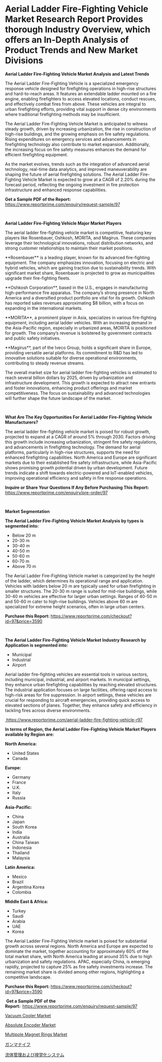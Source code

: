 <p><h1>Aerial Ladder Fire-Fighting Vehicle Market Research Report Provides thorough Industry Overview, which offers an In-Depth Analysis of Product Trends and New Market Divisions</h1></p><p><strong>Aerial Ladder Fire-Fighting Vehicle Market Analysis and Latest Trends</strong></p>
<p><p>The Aerial Ladder Fire-Fighting Vehicle is a specialized emergency response vehicle designed for firefighting operations in high-rise structures and hard-to-reach areas. It features an extendable ladder mounted on a fire engine, enabling firefighters to access elevated locations, conduct rescues, and effectively combat fires from above. These vehicles are integral to urban firefighting efforts, providing vital support in dense city environments where traditional firefighting methods may be insufficient.</p><p>The Aerial Ladder Fire-Fighting Vehicle Market is anticipated to witness steady growth, driven by increasing urbanization, the rise in construction of high-rise buildings, and the growing emphasis on fire safety regulations. Rising expenditures on emergency services and advancements in firefighting technology also contribute to market expansion. Additionally, the increasing focus on fire safety measures enhances the demand for efficient firefighting equipment.</p><p>As the market evolves, trends such as the integration of advanced aerial technology, real-time data analytics, and improved maneuverability are shaping the future of aerial firefighting solutions. The Aerial Ladder Fire-Fighting Vehicle Market is expected to grow at a CAGR of 2.20% during the forecast period, reflecting the ongoing investment in fire protection infrastructure and enhanced response capabilities.</p></p>
<p><strong>Get a Sample PDF of the Report:&nbsp;</strong> <a href="https://www.reportprime.com/enquiry/request-sample/97">https://www.reportprime.com/enquiry/request-sample/97</a></p>
<p>&nbsp;</p>
<p><strong>Aerial Ladder Fire-Fighting Vehicle Major Market Players</strong></p>
<p><p>The aerial ladder fire-fighting vehicle market is competitive, featuring key players like Rosenbauer, Oshkosh, MORITA, and Magirus. These companies leverage their technological innovations, robust distribution networks, and strong customer relationships to maintain their market positions.</p><p>**Rosenbauer** is a leading player, known for its advanced fire-fighting equipment. The company emphasizes innovation, focusing on electric and hybrid vehicles, which are gaining traction due to sustainability trends. With significant market share, Rosenbauer is projected to grow as municipalities upgrade their fire-fighting fleets.</p><p>**Oshkosh Corporation**, based in the U.S., engages in manufacturing high-performance fire apparatus. The company’s strong presence in North America and a diversified product portfolio are vital for its growth. Oshkosh has reported sales revenues approximating $8 billion, with a focus on expanding in the international markets.</p><p>**MORITA**, a prominent player in Asia, specializes in various fire-fighting equipment, including aerial ladder vehicles. With an increasing demand in the Asia-Pacific region, especially in urbanized areas, MORITA is positioned for growth. The company’s revenue is bolstered by government contracts and public safety initiatives.</p><p>**Magirus**, part of the Iveco Group, holds a significant share in Europe, providing versatile aerial platforms. Its commitment to R&D has led to innovative solutions suitable for diverse operational environments, contributing to steady revenue streams.</p><p>The overall market size for aerial ladder fire-fighting vehicles is estimated to reach several billion dollars by 2025, driven by urbanization and infrastructure development. This growth is expected to attract new entrants and foster innovations, enhancing product offerings and market competitiveness. The focus on sustainability and advanced technologies will further shape the future landscape of the market.</p></p>
<p>&nbsp;</p>
<p><strong>What Are The Key Opportunities For Aerial Ladder Fire-Fighting Vehicle Manufacturers?</strong></p>
<p><p>The aerial ladder fire-fighting vehicle market is poised for robust growth, projected to expand at a CAGR of around 5% through 2030. Factors driving this growth include increasing urbanization, stringent fire safety regulations, and advancements in firefighting technology. The demand for aerial platforms, particularly in high-rise structures, supports the need for enhanced firefighting capabilities. North America and Europe are significant markets due to their established fire safety infrastructure, while Asia-Pacific shows promising growth potential driven by urban development. Future trends indicate a shift towards electric-powered and IoT-enabled vehicles, improving operational efficiency and safety in fire response operations.</p></p>
<p><strong>Inquire or Share Your Questions If Any Before Purchasing This Report:</strong> <a href="https://www.reportprime.com/enquiry/pre-order/97">https://www.reportprime.com/enquiry/pre-order/97</a></p>
<p>&nbsp;</p>
<p><strong>Market Segmentation</strong></p>
<p><strong>The Aerial Ladder Fire-Fighting Vehicle Market Analysis by types is segmented into:</strong></p>
<p><ul><li>Below 20 m</li><li>20-30 m</li><li>30-40 m</li><li>40-50 m</li><li>50-60 m</li><li>60-70 m</li><li>Above 70 m</li></ul></p>
<p><p>The Aerial Ladder Fire-Fighting Vehicle market is categorized by the height of the ladder, which determines its operational range and application. Vehicles with ladders below 20 m are typically used for urban firefighting in smaller structures. The 20-30 m range is suited for mid-rise buildings, while 30-40 m vehicles are effective for larger urban settings. Ranges of 40-50 m and 50-60 m cater to high-rise buildings. Vehicles above 60 m are specialized for extreme height scenarios, often in large urban centers.</p></p>
<p><strong>Purchase this Report:&nbsp;</strong><a href="https://www.reportprime.com/checkout?id=97&price=3590">https://www.reportprime.com/checkout?id=97&price=3590</a></p>
<p>&nbsp;</p>
<p><strong>The Aerial Ladder Fire-Fighting Vehicle Market Industry Research by Application is segmented into:</strong></p>
<p><ul><li>Municipal</li><li>Industrial</li><li>Airport</li></ul></p>
<p><p>Aerial ladder fire-fighting vehicles are essential tools in various sectors, including municipal, industrial, and airport markets. In municipal settings, they enhance urban firefighting capabilities by reaching elevated structures. The industrial application focuses on large facilities, offering rapid access to high-risk areas for fire suppression. In airport settings, these vehicles are crucial for responding to aircraft emergencies, providing quick access to elevated sections of planes. Together, they enhance safety and efficiency in tackling fires across diverse environments.</p></p>
<p><a href="https://www.reportprime.com/aerial-ladder-fire-fighting-vehicle-r97">&nbsp;https://www.reportprime.com/aerial-ladder-fire-fighting-vehicle-r97</a></p>
<p><strong>In terms of Region, the Aerial Ladder Fire-Fighting Vehicle Market Players available by Region are:</strong></p>
<p>
    <p> <strong> North America: </strong>
        <ul>
            <li>United States</li>
            <li>Canada</li>
        </ul>
        </p> 
    <p> <strong> Europe: </strong>
        <ul>
            <li>Germany</li>
            <li>France</li>
            <li>U.K.</li>
            <li>Italy</li>
            <li>Russia</li>
        </ul>
        </p> 
    <p> <strong> Asia-Pacific: </strong>
        <ul>
            <li>China</li>
            <li>Japan</li>
            <li>South Korea</li>
            <li>India</li>
            <li>Australia</li>
            <li>China Taiwan</li>
            <li>Indonesia</li>
            <li>Thailand</li>
            <li>Malaysia</li>
        </ul>
        </p> 
    <p> <strong> Latin America: </strong>
        <ul>
            <li>Mexico</li>
            <li>Brazil</li>
            <li>Argentina Korea</li>
            <li>Colombia</li>
        </ul>
        </p> 
    <p> <strong> Middle East & Africa: </strong>
        <ul>
            <li>Turkey</li>
            <li>Saudi</li>
            <li>Arabia</li>
            <li>UAE</li>
            <li>Korea</li>
        </ul>
    </p>
    </p>
<p><p>The Aerial Ladder Fire-Fighting Vehicle market is poised for substantial growth across several regions. North America and Europe are expected to dominate the market, together accounting for approximately 60% of the total market share, with North America leading at around 35% due to high urbanization and safety regulations. APAC, especially China, is emerging rapidly, projected to capture 25% as fire safety investments increase. The remaining market share is divided among other regions, highlighting a competitive landscape.</p></p>
<p><strong>Purchase this Report: </strong><a href="https://www.reportprime.com/checkout?id=97&price=3590">https://www.reportprime.com/checkout?id=97&price=3590</a></p>
<p>&nbsp;<strong>Get a Sample PDF of the Report:&nbsp;&nbsp;</strong><a href="https://www.reportprime.com/enquiry/request-sample/97">https://www.reportprime.com/enquiry/request-sample/97</a></p>
<p><strong></strong></p>
<p><p><a href="https://medium.com/@tracey.gray97887/global-vacuum-cooler-market-focus-on-product-type-single-chamber-multiple-chamber-end-user-and-d69f33223da4">Vacuum Cooler Market</a></p><p><a href="https://issuu.com/reportprime-2/docs/absolute-encoder-market-size-2030.p_1215559f9c2a18">Absolute Encoder Market</a></p><p><a href="https://issuu.com/reportprime-2/docs/multipole-magnet-rings-market-size-_dd7b9d5ba5873d">Multipole Magnet Rings Market</a></p><p><a href="https://medium.com/@cassianlinzjx/%E3%82%AC%E3%83%B3%E3%83%9E%E3%83%8A%E3%82%A4%E3%83%95%E5%B8%82%E5%A0%B4%E8%A6%8F%E6%A8%A1%E3%81%AF-%E3%82%BF%E3%82%A4%E3%83%97%E5%88%A5-%E3%83%98%E3%83%83%E3%83%89%E3%82%AC%E3%83%B3%E3%83%9E%E3%83%8A%E3%82%A4%E3%83%95%E3%82%B7%E3%82%B9%E3%83%86%E3%83%A0-%E3%83%9C%E3%83%87%E3%82%A3%E3%82%AC%E3%83%B3%E3%83%9E%E3%83%8A%E3%82%A4%E3%83%95%E3%82%B7%E3%82%B9%E3%83%86%E3%83%A0-%E8%A3%BD%E5%93%81%E5%88%A5-%E8%84%B3%E8%BB%A2%E7%A7%BB-%E3%81%8C%E3%82%93-%E5%8B%95%E8%84%88%E9%9D%99%E8%84%88%E5%A5%87%E5%BD%A2-avm-%E4%B8%89%E5%8F%89%E7%A5%9E%E7%B5%8C%E7%97%9B-%E3%81%9D%E3%81%AE%E4%BB%96-%E3%81%AB%E3%82%88%E3%82%8B2024%E5%B9%B4%E3%81%8B%E3%82%892031%E5%B9%B4%E3%81%BE%E3%81%A7%E3%81%AE%E3%82%B0%E3%83%AD%E3%83%BC-4fa360660f61">ガンマナイフ</a></p><p><a href="https://medium.com/@cassianlinzjx/%E6%B5%81%E4%BD%93%E7%AE%A1%E7%90%86%E3%81%8A%E3%82%88%E3%81%B3%E8%A6%96%E8%A6%9A%E5%8C%96%E3%82%B7%E3%82%B9%E3%83%86%E3%83%A0%E5%B8%82%E5%A0%B4%E3%81%AE%E6%96%B0%E3%81%9F%E3%81%AA%E3%83%88%E3%83%AC%E3%83%B3%E3%83%89-2024%E5%B9%B4%E3%81%8B%E3%82%892031%E5%B9%B4%E3%81%BE%E3%81%A7%E3%81%AE%E3%82%B0%E3%83%AD%E3%83%BC%E3%83%90%E3%83%AB%E3%81%AA%E5%B1%95%E6%9C%9B%E3%81%A8%E5%B0%86%E6%9D%A5%E3%81%AE%E8%A6%8B%E9%80%9A%E3%81%97-7f4abbfeaab5">流体管理および視覚化システム</a></p></p>